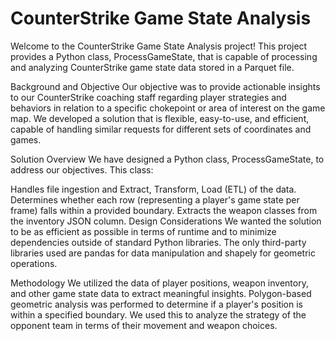 # CounterStrike Game State Analysis

Welcome to the CounterStrike Game State Analysis project! This project provides a Python class, ProcessGameState, that is capable of processing and analyzing CounterStrike game state data stored in a Parquet file.

Background and Objective
Our objective was to provide actionable insights to our CounterStrike coaching staff regarding player strategies and behaviors in relation to a specific chokepoint or area of interest on the game map. We developed a solution that is flexible, easy-to-use, and efficient, capable of handling similar requests for different sets of coordinates and games.

Solution Overview
We have designed a Python class, ProcessGameState, to address our objectives. This class:

Handles file ingestion and Extract, Transform, Load (ETL) of the data.
Determines whether each row (representing a player's game state per frame) falls within a provided boundary.
Extracts the weapon classes from the inventory JSON column.
Design Considerations
We wanted the solution to be as efficient as possible in terms of runtime and to minimize dependencies outside of standard Python libraries. The only third-party libraries used are pandas for data manipulation and shapely for geometric operations.

Methodology
We utilized the data of player positions, weapon inventory, and other game state data to extract meaningful insights. Polygon-based geometric analysis was performed to determine if a player's position is within a specified boundary. We used this to analyze the strategy of the opponent team in terms of their movement and weapon choices.
